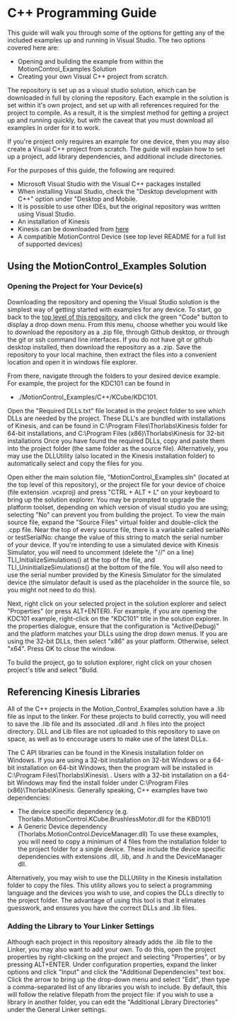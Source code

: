 # C++ Programming Guide

This guide will walk you through some of the options for getting any of the included examples up and running in Visual Studio. The two options covered here are:

 - Opening and building the example from within the MotionControl_Examples Solution
 - Creating your own Visual C++ project from scratch.

The repository is set up as a visual studio solution, which can be downloaded in full by cloning the repository.
Each example in the solution is set within it's own project, and set up with all references required for the project to compile.
As a result, it is the simplest method for getting a project up and running quickly, but with the caveat that you must download all examples in order for it to work.  

If you're project only requires an example for one device, then you may also create a Visual C++ project from scratch.
The guide will explain how to set up a project, add library dependencies, and additional include directories.

For the purposes of this guide, the following are required:


  - Microsoft Visual Studio with the Visual C++ packages installed
   - When installing Visual Studio, check the "Desktop development with C++" option under "Desktop and Mobile. 
   - It is possible to use other IDEs, but the original repository was written using Visual Studio.
  - An installation of Kinesis    
   - Kinesis can be downloaded from [here](https://www.thorlabs.com/software_pages/ViewSoftwarePage.cfm?Code=Motion_Control&viewtab=0)
  - A compatible MotionControl Device (see top level README for a full list of supported devices)
 

## Using the MotionControl_Examples Solution


### Opening the Project for Your Device(s)

Downloading the repository and opening the Visual Studio solution is the simplest way of getting started with examples for any device.
To start, go back to the [top level of this repository](https://github.com/Thorlabs/MotionControl_Examples), and click the green "Code" button to display a drop down menu.
From this menu, choose whether you would like to download the repository as a .zip file, through Github desktop, or through the git or ssh command line interfaces.
If you do not have git or github desktop installed, then download the repository as a .zip.
Save the repository to your local machine, then extract the files into a convenient location and open it in windows file explorer.

From there, navigate through the folders to your desired device example.
For example, the project for the KDC101 can be found in 
 - ./MotionControl_Examples/C++/KCube/KDC101.   

Open the "Required DLLs.txt" file located in the project folder to see which DLLs are needed by the project.
These DLL's are bundled with installations of Kinesis, and can be found in C:\Program Files\Thorlabs\Kinesis folder for 64-bit installations, and C:\Program Files (x86)\Thorlabs\Kinesis for 32-bit installations
Once you have found the required DLLs, copy and paste them into the project folder (the same folder as the source file).
Alternatively, you may use the DLLUtility (also located in the Kinesis installation folder) to automatically select and copy the files for you.

Open either the main solution file, "MotionControl_Examples.sln" (located at the top level of this repository), or the project file for your device of choice (file extension .vcxproj)
and press "CTRL + ALT + L" on your keyboard to bring up the solution explorer.
You may be prompted to upgrade the platform toolset, depending on which version of visual studio you are using; selecting "No" can prevent you from building the project.
To view the main source file, expand the "Source Files" virtual folder and double-click the .cpp file.
Near the top of every source file, there is a variable called serialNo or testSerialNo: change the value of this string to match the serial number of your device.
If you're intending to use a simulated device with Kinesis Simulator, you will need to uncomment (delete the "//" on a line) TLI_InitializeSimulations() at the top of the file, and
TLI_UninitializeSimulations() at the bottom of the file.
You will also need to use the serial number provided by the Kinesis Simulator for the simulated device (the simulator default is used as the placeholder in the source file, so you might not need to do this).

Next, right click on your selected project in the solution explorer and select "Properties" (or press ALT+ENTER).
For example, if you are opening the KDC101 example, right-click on the "KDC101" title in the solution explorer.
In the properties dialogue, ensure that the configuration is "Active(Debug)" and the platform matches your DLLs using the drop down menus.
If you are using the 32-bit DLLs, then select "x86" as your platform. Otherwise, select "x64".
Press OK to close the window.  

To build the project, go to solution explorer, right click on your chosen project's title and select "Build.



## Referencing Kinesis Libraries

All of the C++ projects in the Motion_Control_Examples solution have a .lib file as input to the linker. 
For these projects to build correctly, you will need to save the .lib file and its associated .dll and .h files into the project directory.
DLL and Lib files are not uploaded to this repository to save on space, as well as to encourage users to make use of the latest DLLs.

The C API libraries can be found in the Kinesis installation folder on Windows.
If you are using a 32-bit installation on 32-bit Windows or a 64-bit installation on 64-bit Windows, then the program will be installed in C:\Program Files\Thorlabs\Kinesis\ .
Users with a 32-bit installation on a 64-bit Windows may find the install folder under C:\Program Files (x86)\Thorlabs\Kinesis.
Generally speaking, C++ examples have two dependencies:
 - The device specific dependency (e.g. Thorlabs.MotionControl.KCube.BrushlessMotor.dll for the KBD101)
 - A Generic Device dependency (Thorlabs.MotionControl.DeviceManager.dll)
To use these examples, you will need to copy a minimum of 4 files from the installation folder to the project folder for a single device. 
These include the device specific dependencies with extensions .dll, .lib, and .h and the DeviceManager dll.

Alternatively, you may wish to use the DLLUtility in the Kinesis installation folder to copy the files.
This utility allows you to select a programming language and the devices you wish to use, and copies the DLLs directly to the project folder.
The advantage of using this tool is that it elimates guesswork, and ensures you have the correct DLLs and .lib files.

### Adding the Library to Your Linker Settings

Although each project in this repository already adds the .lib file to the Linker, you may also want to add your own.
To do this, open the project properties by right-clicking on the project and selecting "Properties", or by pressing ALT+ENTER.
Under configuration properties, expand the linker options and click "Input" and click the "Additional Dependencies" text box.
Click the arrow to bring up the drop-down menu and select "Edit", then type a comma-separated list of any libraries you wish to include.
By default, this will follow the relative filepath from the project file: if you wish to use a library in another folder,
you can edit the "Additional Library Directories" under the General Linker settings.